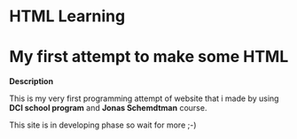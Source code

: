 # HTML Learning

<h1>My first attempt to make some HTML</h1>

__Description__

This is my very first programming attempt of website that i made 
by using **DCI school program**
and **Jonas Schemdtman** course.

This site is in developing phase so wait for more ;-)